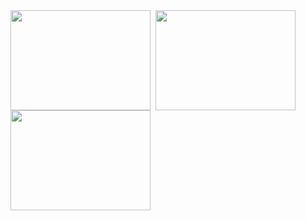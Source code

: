 <img src="https://skygpt.oss-accelerate.aliyuncs.com/gpt/1729518321742105.png" align="left" style="margin-right: 0.5rem; width:  14rem; height: 10rem;" />
<img src="https://skygpt.oss-accelerate.aliyuncs.com/gpt/28ace62d-0cb4-41a9-b3d3-070dfb67e6f2.png" align="left" style="margin-right: 0.5rem; width:  14rem; height: 10rem;" />
<img src="https://skygpt.oss-accelerate.aliyuncs.com/gpt/1729518321742105.png" align="left" style="margin-right: 0.5rem; width:  14rem; height: 10rem;" />
